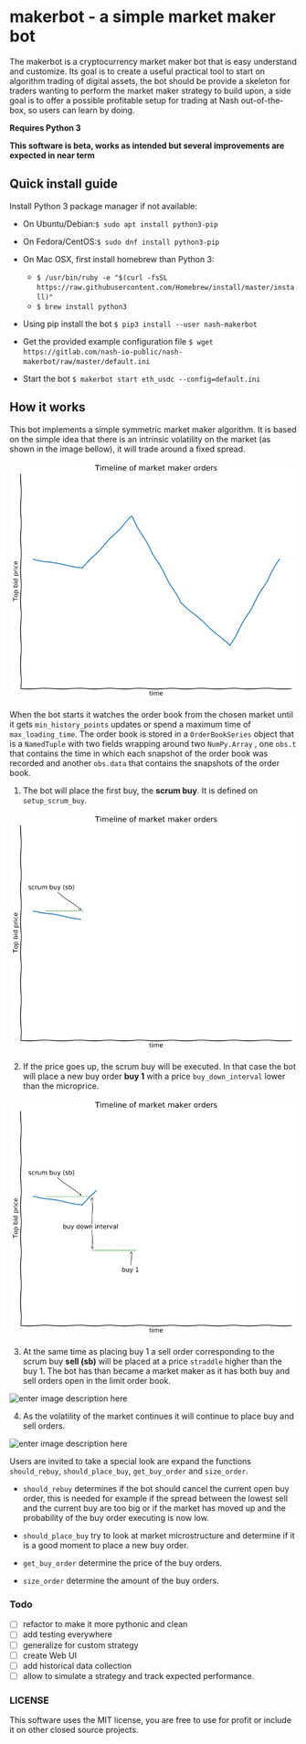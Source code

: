 # makerbot - a simple market maker bot
The makerbot is a cryptocurrency market maker bot that is easy understand and customize. Its goal is to create a useful practical tool to start on algorithm trading of digital assets, the bot should be provide a skeleton for traders wanting to perform the market maker strategy to build upon, a side goal is to offer a possible profitable setup for trading at Nash out-of-the-box, so users can learn by doing.

**Requires Python 3**

**This software is beta,  works as intended but several improvements are expected in near term**

## Quick install guide
 Install Python 3 package manager if not available:

* On Ubuntu/Debian:``$ sudo apt install python3-pip``
* On Fedora/CentOS:``$ sudo dnf install python3-pip``
* On Mac OSX, first install homebrew than Python 3:
	* ``$ /usr/bin/ruby -e "$(curl -fsSL https://raw.githubusercontent.com/Homebrew/install/master/install)"``
	* ``$ brew install python3``

* Using pip install the bot
``$ pip3 install --user nash-makerbot``
* Get the provided example configuration file
``$ wget https://gitlab.com/nash-io-public/nash-makerbot/raw/master/default.ini``
* Start the bot
``$ makerbot start eth_usdc --config=default.ini``

## How it works
This bot implements a simple symmetric market maker algorithm. It is based on the simple idea that there is an intrinsic volatility on the market (as shown in the image bellow), it will trade around a fixed spread.

![Market volatility](docs/fig/0_start.png)

 When the bot starts it watches the order book from the chosen market until it gets `min_history_points` updates or spend a maximum time of `max_loading_time`. The order book is stored in a `OrderBookSeries` object that is a `NamedTuple`  with two fields wrapping around two `NumPy.Array` , one `obs.t` that contains the time in which each snapshot of the order book was recorded and another `obs.data` that contains the snapshots of the order book.


1. The bot will place the first buy, the **scrum buy**. It is defined on `setup_scrum_buy`.

![Scrum buy](docs/fig/1_scrum_buy.png)

2. If the price goes up, the scrum buy will be executed. In that case the bot will place a new buy order **buy 1** with a price `buy_down_interval` lower than the microprice.

![enter image description here](docs/fig/2_buy_1.png)

3. At the same time as placing buy 1 a sell order corresponding to the scrum buy **sell (sb)** will be placed at a price `straddle` higher than the buy 1. The bot has than became a market maker as it has both buy and sell orders open in the limit order book.

![enter image description here](docs/fig/3_maker1)

4. As the volatility of the market continues it will continue to place buy and sell orders.

![enter image description here](docs/fig/4_maker2)

Users are invited to take a special look are expand the functions `should_rebuy`, `should_place_buy`, `get_buy_order` and `size_order`.

* `should_rebuy` determines if the bot should cancel the current open buy order, this is needed for example if the spread between the lowest sell and the current buy are too big or if the market has moved up and the probability of the buy order executing is now low.

* `should_place_buy` try to look at market microstructure and determine if it is a good moment to place a new buy order.

* `get_buy_order` determine the price of the buy orders.

* `size_order` determine the amount of the buy orders.

### Todo
- [ ] refactor to make it more pythonic and clean
- [ ] add testing everywhere
- [ ] generalize for custom strategy
- [ ] create Web UI
- [ ] add historical data collection
- [ ] allow to simulate a strategy and track expected performance.

### LICENSE
This software uses the MIT license, you are free to use for profit or include it on other closed source projects.
